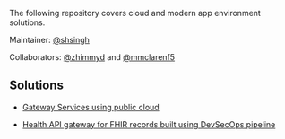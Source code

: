 The following repository covers cloud and modern app environment solutions.

Maintainer: [@shsingh](https://github.com/shsingh)

Collaborators: [@zhimmyd](https://github.com/zhimmyd) and [@mmclarenf5](https://github.com/mmclarenF5)

## Solutions

- [Gateway Services using public cloud](https://github.com/apcj-f5/ausfed-sig/tree/58abf25830ab49cde22f1ccc97485637bad9c636)

- [Health API gateway for FHIR records built using DevSecOps pipeline](https://github.com/apcj-f5/hapi-fhir/tree/b004c8a04f1d0d1a0a75738fb820b7d64d08a3ab)
